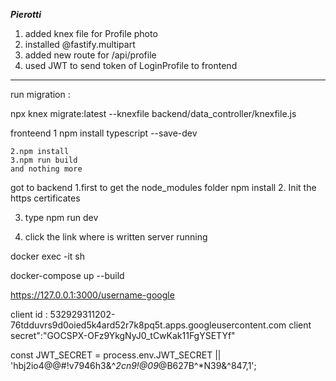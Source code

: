 
***Pierotti***

1. added knex file for Profile photo
2. installed @fastify.multipart
3. added new route for /api/profile
4. used JWT to send token of LoginProfile to frontend

------------------------

run migration :

npx knex migrate:latest --knexfile backend/data_controller/knexfile.js

fronteend
    1 npm install typescript --save-dev

    2.npm install
    3.npm run build 
    and nothing more

got to backend
1.first to get the node_modules folder
    npm install
2. Init the https certificates
        

3. type
    npm run dev

4. click the link where is written server running




docker exec -it <frontend-container-id> sh

docker-compose up --build





https://127.0.0.1:3000/username-google

client id : 532929311202-76tdduvrs9d0oied5k4ard52r7k8pq5t.apps.googleusercontent.com
client secret":"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"

const JWT_SECRET = process.env.JWT_SECRET || 'hbj2io4@@#!v7946h3&^*2cn9!@09*@B627B^*N39&^847,1';
